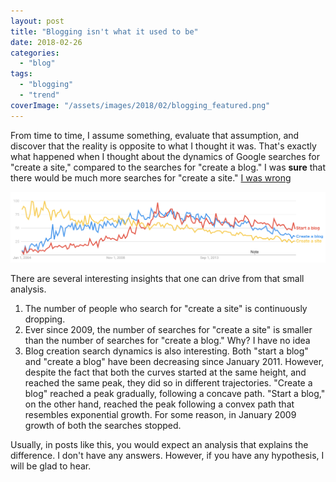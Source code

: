 ```yaml
---
layout: post
title: "Blogging isn't what it used to be"
date: 2018-02-26
categories: 
  - "blog"
tags: 
  - "blogging"
  - "trend"
coverImage: "/assets/images/2018/02/blogging_featured.png"
---
```


From time to time, I assume something, evaluate that assumption, and discover that the reality is opposite to what I thought it was. That's exactly what happened when I thought about the dynamics of Google searches for "create a site," compared to the searches for "create a blog." I was **sure** that there would be much more searches for "create a site." [I was wrong](https://trends.google.com/trends/explore?date=all&q=create%20a%20blog,start%20a%20blog,create%20a%20site)

![blogging_is_not_what_it_used_to_be.png](/assets/images/2018/02/blogging_is_not_what_it_used_to_be.png)

There are several interesting insights that one can drive from that small analysis.

1. The number of people who search for "create a site" is continuously dropping.
2. Ever since 2009, the number of searches for "create a site" is smaller than the number of searches for "create a blog." Why? I have no idea
3. Blog creation search dynamics is also interesting. Both "start a blog" and "create a blog" have been decreasing since January 2011. However, despite the fact that both the curves started at the same height, and reached the same peak, they did so in different trajectories. "Create a blog" reached a peak gradually, following a concave path. "Start a blog," on the other hand, reached the peak following a convex path that resembles exponential growth. For some reason, in January 2009 growth of both the searches stopped.

Usually, in posts like this, you would expect an analysis that explains the difference. I don't have any answers. However, if you have any hypothesis, I will be glad to hear.

